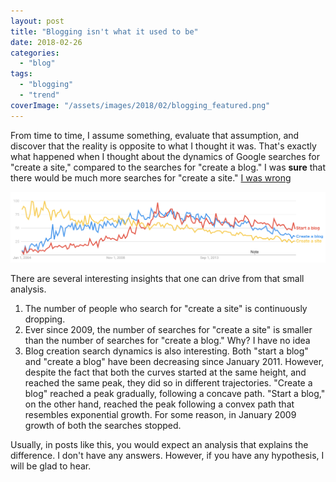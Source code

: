 ```yaml
---
layout: post
title: "Blogging isn't what it used to be"
date: 2018-02-26
categories: 
  - "blog"
tags: 
  - "blogging"
  - "trend"
coverImage: "/assets/images/2018/02/blogging_featured.png"
---
```


From time to time, I assume something, evaluate that assumption, and discover that the reality is opposite to what I thought it was. That's exactly what happened when I thought about the dynamics of Google searches for "create a site," compared to the searches for "create a blog." I was **sure** that there would be much more searches for "create a site." [I was wrong](https://trends.google.com/trends/explore?date=all&q=create%20a%20blog,start%20a%20blog,create%20a%20site)

![blogging_is_not_what_it_used_to_be.png](/assets/images/2018/02/blogging_is_not_what_it_used_to_be.png)

There are several interesting insights that one can drive from that small analysis.

1. The number of people who search for "create a site" is continuously dropping.
2. Ever since 2009, the number of searches for "create a site" is smaller than the number of searches for "create a blog." Why? I have no idea
3. Blog creation search dynamics is also interesting. Both "start a blog" and "create a blog" have been decreasing since January 2011. However, despite the fact that both the curves started at the same height, and reached the same peak, they did so in different trajectories. "Create a blog" reached a peak gradually, following a concave path. "Start a blog," on the other hand, reached the peak following a convex path that resembles exponential growth. For some reason, in January 2009 growth of both the searches stopped.

Usually, in posts like this, you would expect an analysis that explains the difference. I don't have any answers. However, if you have any hypothesis, I will be glad to hear.

